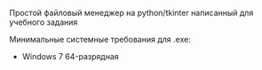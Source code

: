 ﻿Простой файловый менеджер на python/tkinter написанный для учебного задания

Минимальные системные требования для .exe:

- Windows 7 64-разрядная